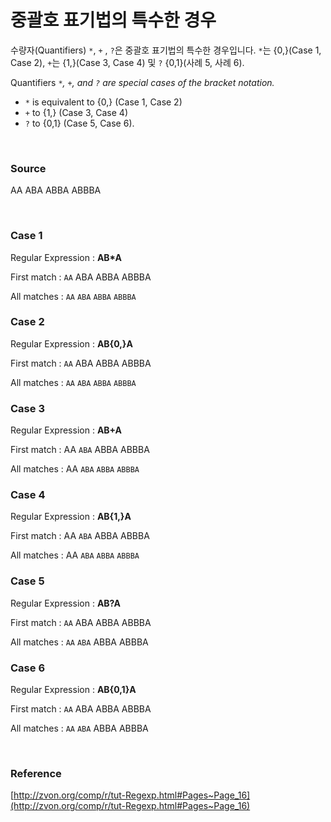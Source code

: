 # 중괄호 표기법의 특수한 경우

수량자(Quantifiers) `*`, `+` , `?`은 중괄호 표기법의 특수한 경우입니다. `*`는 {0,}(Case 1, Case 2), `+`는 {1,}(Case 3, Case 4) 및 `?` {0,1}(사례 5, 사례 6).

Quantifiers `*`*, `+`, and `?` are special cases of the bracket notation.*

- *`*`* is equivalent to {0,} (Case 1, Case 2)
- `+` to {1,} (Case 3, Case 4)
- `?` to {0,1} (Case 5, Case 6).

<br>

### Source

AA ABA ABBA ABBBA

<br>

### Case 1

Regular Expression : **AB*A**

First match : `AA` ABA ABBA ABBBA

All matches : `AA` `ABA` `ABBA` `ABBBA`

### Case 2

Regular Expression : **AB{0,}A**

First match : `AA` ABA ABBA ABBBA

All matches : `AA` `ABA` `ABBA` `ABBBA`

### Case 3

Regular Expression : **AB+A**

First match : AA `ABA` ABBA ABBBA

All matches : AA `ABA` `ABBA` `ABBBA`

### Case 4

Regular Expression : **AB{1,}A**

First match : AA `ABA` ABBA ABBBA

All matches : AA `ABA` `ABBA` `ABBBA`

### Case 5

Regular Expression : **AB?A**

First match : `AA` ABA ABBA ABBBA

All matches : `AA` `ABA` ABBA ABBBA

### Case 6

Regular Expression : **AB{0,1}A**

First match : `AA` ABA ABBA ABBBA

All matches : `AA` `ABA` ABBA ABBBA

<br>

### Reference

[http://zvon.org/comp/r/tut-Regexp.html#Pages~Page_16](http://zvon.org/comp/r/tut-Regexp.html#Pages~Page_16)
